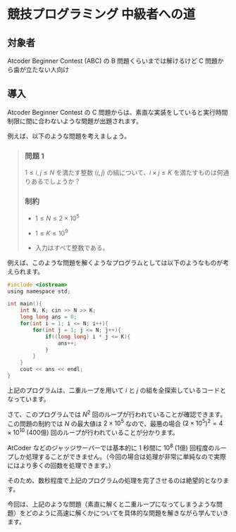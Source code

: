 # 競技プログラミング 中級者への道
## 対象者

Atcoder Beginner Contest (ABC) の B 問題くらいまでは解けるけど C 問題から歯が立たない人向け

## 導入

Atcoder Beginner Contest の C 問題からは、素直な実装をしていると実行時間制限に間に合わないような問題が出題されます。

例えば、以下のような問題を考えましょう。

> ### 問題 1
>
> $1 \leq i, j \leq N$ を満たす整数 $(i, j)$ の組について、$i \times j \leq K$ を満たすものは何通りあるでしょうか？
>
> ### 制約
>
> - $1 \leq N \leq 2 \times 10^{5}$
>
> - $1 \leq K \leq 10^{9}$
>
> - 入力はすべて整数である。

例えば、このような問題を解くようなプログラムとしては以下のようなものが考えられます。

```c
#include <iostream>
using namespace std;

int main(){
    int N, K; cin >> N >> K;
    long long ans = 0;
    for(int i = 1; i <= N; i++){
        for(int j = 1; j <= N; j++){
            if((long long) i * j <= K){
                ans++;
            }
        }
    }
    cout << ans << endl;
}
```

上記のプログラムは、二重ループを用いて $i$ と $j$ の組を全探索しているコードとなっています。

さて、このプログラムでは $N^{2}$ 回のループが行われていることが確認できます。
この問題の制約では $N$ の最大値は $2 \times 10^5$ なので、最悪の場合 $(2 \times 10^5)^2 = 4 \times 10^{10}$ ($400$億) 回のループが行われていることが分かります。

AtCoder などのジャッジサーバーでは基本的に $1$ 秒間に $10^8$ ($1$億) 回程度のループしか処理することができません。（今回の場合は処理が非常に単純なので実際にはより多くの回数を処理できます。）

そのため、数秒程度で上記のプログラムの処理を完了させるのは絶望的となります。

今回は、上記のような問題（素直に解くと二重ループになってしまうような問題）をどのように高速に解くかについてを具体的な問題を解きながら学んでいきます。
